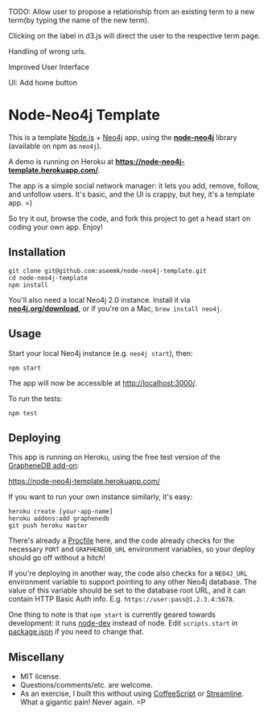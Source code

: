 TODO:
Allow user to propose a relationship from an existing term to a new term(by typing the name of the new term).

Clicking on the label in d3.js will direct the user to the respective term page.

Handling of wrong urls.

Improved User Interface

UI: Add home button

# Node-Neo4j Template

This is a template [Node.js][] + [Neo4j][] app, using the
**[node-neo4j][]** library (available on npm as `neo4j`).

A demo is running on Heroku at **<https://node-neo4j-template.herokuapp.com/>**.

The app is a simple social network manager: it lets you add, remove, follow,
and unfollow users.
It's basic, and the UI is crappy, but hey, it's a template app. =)

So try it out, browse the code, and fork this project to get a head start on
coding your own app. Enjoy!


## Installation

```
git clone git@github.com:aseemk/node-neo4j-template.git
cd node-neo4j-template
npm install
```

You'll also need a local Neo4j 2.0 instance.
Install it via **[neo4j.org/download](http://neo4j.org/download)**,
or if you're on a Mac, `brew install neo4j`.


## Usage

Start your local Neo4j instance (e.g. `neo4j start`), then:

```
npm start
```

The app will now be accessible at
[http://localhost:3000/](http://localhost:3000/).

To run the tests:

```
npm test
```


## Deploying

This app is running on Heroku, using the free test version of the
[GrapheneDB add-on](https://addons.heroku.com/graphenedb):

<https://node-neo4j-template.herokuapp.com/>

If you want to run your own instance similarly, it's easy:

```
heroku create [your-app-name]
heroku addons:add graphenedb
git push heroku master
```

There's already a [Procfile](./Procfile) here, and the code already checks for the
necessary `PORT` and `GRAPHENEDB_URL` environment variables,
so your deploy should go off without a hitch!

If you're deploying in another way, the code also checks for a `NEO4J_URL`
environment variable to support pointing to any other Neo4j database.
The value of this variable should be set to the database root URL, and it can
contain HTTP Basic Auth info. E.g. `https://user:pass@1.2.3.4:5678`.

One thing to note is that `npm start` is currently geared towards development:
it runs [node-dev](https://github.com/fgnass/node-dev) instead of node.
Edit `scripts.start` in [package.json](./package.json) if you need to change that.


## Miscellany

- MIT license.
- Questions/comments/etc. are welcome.
- As an exercise, I built this without using [CoffeeScript][coffeescript] or
  [Streamline][streamline]. What a gigantic pain! Never again. =P


[Node.js]: http://nodejs.org/
[Neo4j]: http://www.neo4j.org/
[node-neo4j]: https://github.com/thingdom/node-neo4j

[coffeescript]: http://www.coffeescript.org/
[streamline]: https://github.com/Sage/streamlinejs